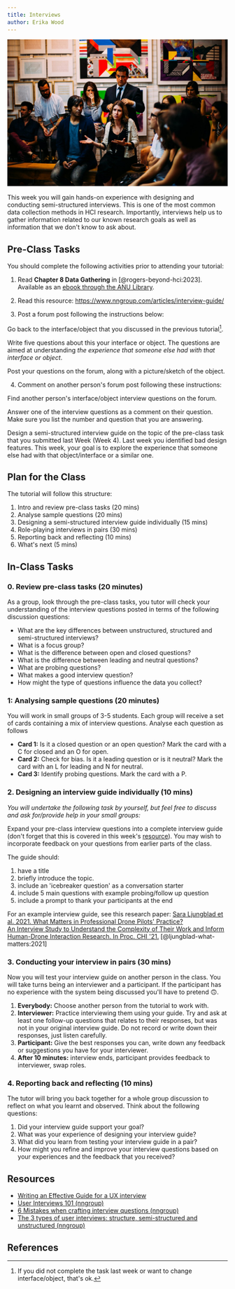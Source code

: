 ```yaml
---
title: Interviews
author: Erika Wood
---
```


![Interviewing to gather data (Photo by Antenna on Unsplash)](img/antenna-cw-cj_nFa14-unsplash.jpg)

This week you will gain hands-on experience with designing and conducting semi-structured interviews. This is one of the most common data collection methods in HCI research. Importantly, interviews help us to gather information related to our known research goals as well as information that we don't know to ask about.

<!-- 
- Define and identify the features of a semi-structured user interview
- Design an interview guide with well-defined themes and questions
- Evaluate interview questions through practice with other participants
- Reflect on the interview interactions and questions to refine your
  interview approach -->

## Pre-Class Tasks

You should complete the following activities prior to attending your
tutorial:

1. Read **Chapter 8 Data Gathering** in [@rogers-beyond-hci:2023]. Available as an [ebook through the ANU Library](https://quicklink.anu.edu.au/kv9b).

2. Read this resource: <https://www.nngroup.com/articles/interview-guide/>

3. Post a forum post following the instructions below:

Go back to the interface/object that you discussed in the previous tutorial[^1].

Write five questions about this your interface or object. The questions are aimed at understanding _the experience that someone else had with that interface or object_.

Post your questions on the forum, along with a picture/sketch of the object.

4. Comment on another person's forum post following these instructions:

Find another person's interface/object interview questions on the forum.

Answer one of the interview questions as a comment on their question. Make sure you list the number and question that you are answering.

Design a semi-structured interview guide on the topic of the pre-class task that you submitted last Week (Week 4). Last week you identified bad design features. This week, your goal is to explore the experience that someone else had with that object/interface or a similar one.

[^1]: If you did not complete the task last week or want to change interface/object, that's ok. 

## Plan for the Class

<!-- 3.  Read the following paper to see an example of an interview guide
    (accessible through the ACM Digital Library): 
    [Sara Ljungblad et al. 2021. What Matters in Professional Drone Pilots' Practice? An Interview Study to Understand the Complexity of Their Work and Inform Human-Drone Interaction Research. In Proc. CHI \'21.](https://doi-org.virtual.anu.edu.au/10.1145/3411764.3445737) [@ljungblad-what-matters:2021] -->


The tutorial will follow this structure:

1.  Intro and review pre-class tasks (20 mins)
3.  Analyse sample questions (20 mins)
4.  Designing a semi-structured interview guide individually (15 mins)
5.  Role-playing interviews in pairs (30 mins)
6.  Reporting back and reflecting (10 mins)
7.  What's next (5 mins)

## In-Class Tasks

### 0. Review pre-class tasks (20 minutes)

As a group, look through the pre-class tasks, you tutor will check your understanding of the interview questions posted in terms of the following discussion questions:

- What are the key differences between unstructured, structured and semi-structured interviews?
- What is a focus group?
- What is the difference between open and closed questions?
- What is the difference between leading and neutral questions?
- What are probing questions?
- What makes a good interview question?
- How might the type of questions influence the data you collect?

### 1: Analysing sample questions (20 minutes)

You will work in small groups of 3-5 students. Each group will receive a set of cards containing a mix of interview questions. Analyse each question as follows

- **Card 1:** Is it a closed question or an open question? Mark the card with a C for closed and an O for open.
- **Card 2:** Check for bias. Is it a leading question or is it neutral? Mark the card with an L for leading and N for neutral.
- **Card 3:** Identify probing questions. Mark the card with a P.

### 2. Designing an interview guide individually (10 mins)

_You will undertake the following task by yourself, but feel free to discuss and ask for/provide help in your small groups:_

Expand your pre-class interview questions into a complete interview guide (don't forget that this is covered in this week's [resource](https://www.nngroup.com/articles/interview-guide/)). You may wish to incorporate feedback on your questions from earlier parts of the class.

The guide should:

1. have a title
2. briefly introduce the topic.
3. include an 'icebreaker question' as a conversation starter
4. include 5 main questions with example probing/follow up question
5. include a prompt to thank your participants at the end

For an example interview guide, see this research paper: [Sara Ljungblad et al. 2021. What Matters in Professional Drone Pilots' Practice? An Interview Study to Understand the Complexity of Their Work and Inform Human-Drone Interaction Research. In Proc. CHI \'21.](https://doi-org.virtual.anu.edu.au/10.1145/3411764.3445737) [@ljungblad-what-matters:2021]

### 3. Conducting your interview in pairs (30 mins)

Now you will test your interview guide on another person in the class. You will take turns being an interviewer and a participant. If the participant has no experience with the system being discussed you'll have to pretend 🙃.

1. **Everybody:** Choose another person from the tutorial to work with.
2. **Interviewer:** Practice interviewing them using your guide. Try and ask at least one follow-up questions that relates to their responses, but was not in your original interview guide. Do not record or write down their responses, just listen carefully.
3. **Participant:** Give the best responses you can, write down any feedback or suggestions you have for your interviewer.
4. **After 10 minutes:** interview ends, participant provides feedback to interviewer, swap roles.

### 4. Reporting back and reflecting (10 mins)

The tutor will bring you back together for a whole group discussion to reflect on what you learnt and observed. Think about the following questions:

1. Did your interview guide support your goal?
2. What was your experience of designing your interview guide?
3. What did you learn from testing your interview guide in a pair?
4. How might you refine and improve your interview questions based on your experiences and the feedback that you received?

## Resources

- [Writing an Effective Guide for a UX interview](https://www.nngroup.com/articles/interview-guide/)
- [User Interviews 101 (nngroup)](https://www.nngroup.com/articles/user-interviews/)
- [6 Mistakes when crafting interview questions (nngroup)](https://www.nngroup.com/articles/interview-questions-mistakes)
- [The 3 types of user interviews: structure, semi-structured and unstructured (nngroup)](https://www.youtube.com/watch?v=jy-QGuWE7PQ)

## References
